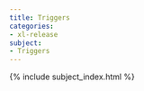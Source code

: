 ```yaml
---
title: Triggers
categories:
- xl-release
subject:
- Triggers
---
```


{% include subject_index.html %}
